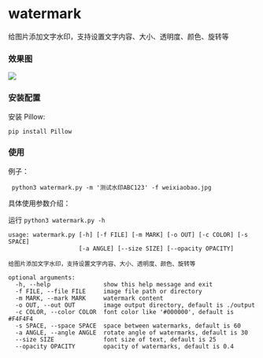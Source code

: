 # watermark
给图片添加文字水印，支持设置文字内容、大小、透明度、颜色、旋转等

### 效果图

![](https://raw.githubusercontent.com/jingle1267/watermark/master/output/weixiaobao.jpg)

### 安装配置

安装 Pillow:

`pip install Pillow`

### 使用

例子：

` python3 watermark.py -m '测试水印ABC123' -f weixiaobao.jpg`

具体使用参数介绍：

运行 `python3 watermark.py -h`

```
usage: watermark.py [-h] [-f FILE] [-m MARK] [-o OUT] [-c COLOR] [-s SPACE]
                    [-a ANGLE] [--size SIZE] [--opacity OPACITY]

给图片添加文字水印，支持设置文字内容、大小、透明度、颜色、旋转等

optional arguments:
  -h, --help               show this help message and exit
  -f FILE, --file FILE     image file path or directory
  -m MARK, --mark MARK     watermark content
  -o OUT, --out OUT        image output directory, default is ./output
  -c COLOR, --color COLOR  font color like '#000000', default is #F4F4F4
  -s SPACE, --space SPACE  space between watermarks, default is 60
  -a ANGLE, --angle ANGLE  rotate angle of watermarks, default is 30
  --size SIZE              font size of text, default is 25
  --opacity OPACITY        opacity of watermarks, default is 0.4


```
